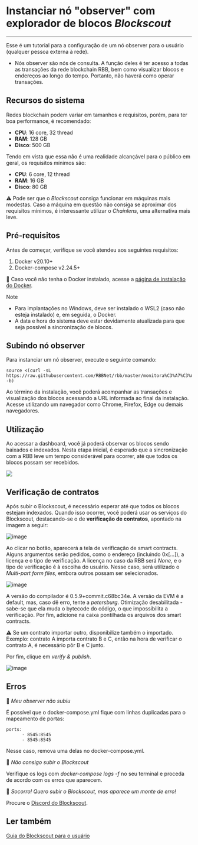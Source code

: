 # Instanciar nó "observer" com explorador de blocos *Blockscout*
---

Esse é um tutorial para a configuração de um nó observer para o usuário (qualquer pessoa externa à rede). 

* Nós observer são nós de consulta. A função deles é ter acesso a todas as transações da rede blockchain RBB, bem como visualizar blocos e endereços ao longo do tempo. Portanto, não haverá como operar transações.

## Recursos do sistema

Redes blockchain podem variar em tamanhos e requisitos, porém, para ter boa performance, é recomendado:

- **CPU**: 16 core, 32 thread
- **RAM**: 128 GB
- **Disco**: 500 GB

Tendo em vista que essa não é uma realidade alcançável para o público em geral, os requisitos mínimos são:

- **CPU**: 6 core, 12 thread
- **RAM**: 16 GB
- **Disco**: 80 GB 

:warning: Pode ser que o *Blockscout* consiga funcionar em máquinas mais modestas. Caso a máquina em questão não consiga se aproximar dos requisitos mínimos, é interessante utilizar o *Chainlens*, uma alternativa mais leve.

## Pré-requisitos

Antes de começar, verifique se você atendeu aos seguintes requisitos:

1. Docker v20.10+
2. Docker-compose v2.24.5+

:pushpin: Caso você não tenha o Docker instalado, acesse a [página de instalação do Docker](https://www.docker.com/products/docker-desktop/).
   
> [!NOTE]
> - Para implantações no Windows, deve ser instalado o WSL2 (caso não esteja instalado) e, em seguida, o Docker.
> - A data e hora do sistema deve estar devidamente atualizada para que seja possível a sincronização de blocos.

## Subindo nó observer

Para instanciar um nó observer, execute o seguinte comando:
```
source <(curl -sL https://raw.githubusercontent.com/RBBNet/rbb/master/monitora%C3%A7%C3%A3o/block_explorer/observer_user.sh -b)
```
Ao término da instalação, você poderá acompanhar as transações e visualização dos blocos acessando a URL informada ao final da instalação. Acesse utilizando um navegador como Chrome, Firefox, Edge ou demais navegadores.

## Utilização
Ao acessar a dashboard, você já poderá observar os blocos sendo baixados e indexados. Nesta etapa inicial, é esperado que a sincronização com a RBB leve um tempo considerável para ocorrer, até que todos os blocos possam ser recebidos.

![](https://i.imgur.com/GqdSBuj.png)

## Verificação de contratos

Após subir o Blockscout, é necessário esperar até que todos os blocos estejam indexados. Quando isso ocorrer, você poderá usar os serviços do Blockscout, destacando-se o de **verificação de contratos**, apontado na imagem a seguir:

![image](https://github.com/RBBNet/rbb/assets/111009073/b1c58818-10d2-447c-a9ee-52c50574e35d)

Ao clicar no botão, aparecerá a tela de verificação de smart contracts. Alguns argumentos serão pedidos, como o endereço (incluindo 0x[...]), a licença e o tipo de verificação. A licença no caso da RBB será *None*, e o tipo de verificação é à escolha do usuário. Nesse caso, será utilizado o *Multi-part form files*, embora outros possam ser selecionados.

![image](https://github.com/RBBNet/rbb/assets/111009073/075e4c4b-9d1c-40ea-8c90-a0dfaff9dd7c)

A versão do compilador é 0.5.9+commit.c68bc34e. A versão da EVM é a default, mas, caso dê erro, tente a *petersburg*. Otimização desabilitada - sabe-se que ela muda o bytecode do código, o que impossibilita a verificação. Por fim, adicione na caixa pontilhada os arquivos dos smart contracts.

:warning: Se um contrato importar outro, disponibilize também o importado. Exemplo: contrato A importa contrato B e C, então na hora de verificar o contrato A, é necessário pôr B e C junto.

Por fim, clique em *verify & publish*.

![image](https://github.com/RBBNet/rbb/assets/111009073/03d0e02a-a5cf-441d-9ec3-041ed81c7810)


## Erros
:pushpin: *Meu observer não subiu*

É possível que o docker-compose.yml fique com linhas duplicadas para o mapeamento de portas:
```
ports:
      - 8545:8545
      - 8545:8545
```

Nesse caso, remova uma delas no docker-compose.yml.

:pushpin: *Não consigo subir o Blockscout*

Verifique os logs com *docker-compose logs -f* no seu terminal e proceda de acordo com os erros que aparecem. 

:pushpin: *Socorro! Quero subir o Blockscout, mas aparece um monte de erro!*

Procure o [Discord do Blockscout](https://discord.com/invite/blockscout). 

## Ler também

[Guia do Blockscout para o usuário](https://docs.blockscout.com/for-users/overviews)
